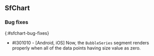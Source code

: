 ## SfChart

### Bug fixes
{:#sfchart-bug-fixes}

* \#I301010 - [Android, iOS] Now, the `BubbleSeries` segment renders properly when all of the data points having size value as zero.
